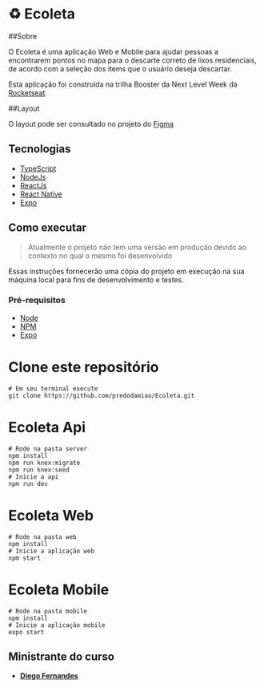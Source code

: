 # ♻️ Ecoleta


##Sobre

O Ecoleta é uma aplicação Web e Mobile para ajudar pessoas a encontrarem pontos no mapa para o descarte correto de lixos residenciais, de acordo com a seleção dos items que o usuário deseja descartar.

Esta aplicação foi construída na trilha Booster da Next Level Week da [Rocketseat](https://rocketseat.com.br/).


##Layout

O layout pode ser consultado no projeto do [Figma](https://www.figma.com/file/1SxgOMojOB2zYT0Mdk28lB/Ecoleta?node-id=0%3A1)


## Tecnologias

* [TypeScript](https://www.typescriptlang.org/)
* [NodeJs](https://nodejs.org/en/docs/)
* [ReactJs](https://reactjs.org/) 
* [React Native](https://reactnative.dev/) 
* [Expo](https://nodejs.org/en/docs/)


## Como executar

>Atualmente o projeto não tem uma versão em produção devido ao contexto no qual o mesmo foi desenvolvido

Essas instruções fornecerão uma cópia do projeto em execução na sua máquina local para fins de desenvolvimento e testes.

### Pré-requisitos

* [Node](https://nodejs.org/)
* [NPM](https://www.npmjs.com/)
* [Expo](https://expo.io/)


# Clone este repositório
```
# Em seu terminal execute
git clone https://github.com/predodamiao/Ecoleta.git

```
# Ecoleta Api
```
# Rode na pasta server
npm install
npm run knex:migrate
npm run knex:seed
# Inicie a api
npm run dev
```
# Ecoleta Web
```
# Rode na pasta web
npm install
# Inicie a aplicação web
npm start
```

# Ecoleta Mobile
```
# Rode na pasta mobile
npm install
# Inicie a aplicação mobile
expo start
```


## Ministrante do curso

* **[Diego Fernandes](https://github.com/diego3g)**